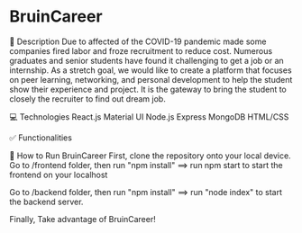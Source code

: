 # BruinCareer
📌 Description
Due to affected of the COVID-19 pandemic made some companies fired labor and froze recruitment to reduce cost. 
Numerous graduates and senior students have found it challenging to get a job or an internship. As a stretch goal, 
we would like to create a platform that focuses on peer learning, networking, and personal development to help the
student show their experience and project. It is the gateway to bring the student to closely the recruiter to find out
dream job.

💻 Technologies
React.js
Material UI
Node.js
Express
MongoDB
HTML/CSS

✅ Functionalities


🏃 How to Run BruinCareer
First, clone the repository onto your local device.
Go to /frontend folder, then run "npm install" 
==> run npm start to start the frontend on your localhost

Go to /backend folder, then run "npm install"
==> run "node index" to start the backend server.

Finally, Take advantage of BruinCareer!
